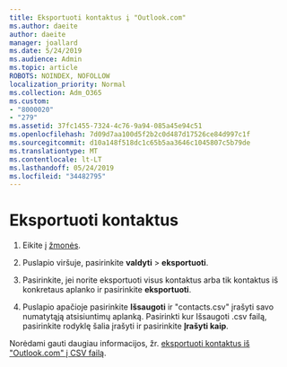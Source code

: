 ```yaml
---
title: Eksportuoti kontaktus į "Outlook.com"
ms.author: daeite
author: daeite
manager: joallard
ms.date: 5/24/2019
ms.audience: Admin
ms.topic: article
ROBOTS: NOINDEX, NOFOLLOW
localization_priority: Normal
ms.collection: Adm_O365
ms.custom:
- "8000020"
- "279"
ms.assetid: 37fc1455-7324-4c76-9a94-085a45e94c51
ms.openlocfilehash: 7d09d7aa100d5f2b2c0d487d17526ce84d997c1f
ms.sourcegitcommit: d10a148f518dc1c65b5aa3646c1045807c5b79de
ms.translationtype: MT
ms.contentlocale: lt-LT
ms.lasthandoff: 05/24/2019
ms.locfileid: "34482795"
---
```

# <a name="export-your-contacts"></a>Eksportuoti kontaktus

1. Eikite į [žmonės](https://outlook.live.com/people/).

2. Puslapio viršuje, pasirinkite **valdyti** \> **eksportuoti**.

3. Pasirinkite, jei norite eksportuoti visus kontaktus arba tik kontaktus iš konkretaus aplanko ir pasirinkite **eksportuoti**.

4. Puslapio apačioje pasirinkite **Išsaugoti** ir "contacts.csv" įrašyti savo numatytąją atsisiuntimų aplanką. Pasirinkti kur Išsaugoti .csv failą, pasirinkite rodyklę šalia įrašyti ir pasirinkite **Įrašyti kaip**.

Norėdami gauti daugiau informacijos, žr. [eksportuoti kontaktus iš "Outlook.com" į CSV failą](https://go.microsoft.com/fwlink/p/?linkid=873137).